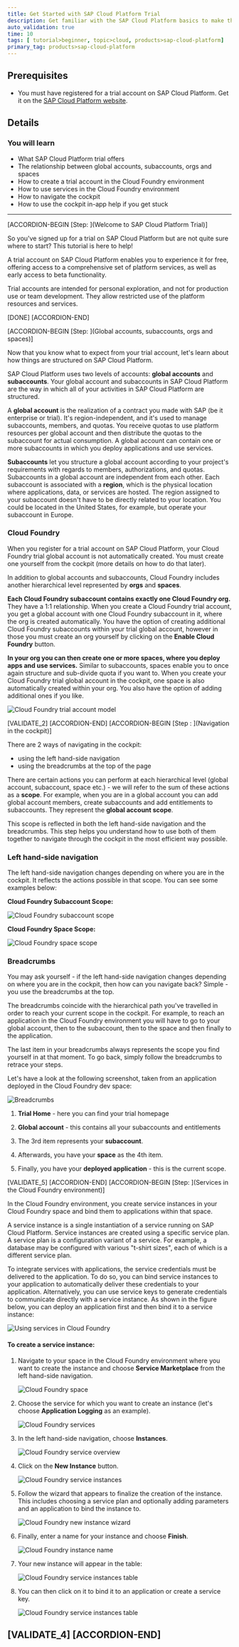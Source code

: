 ```yaml
---
title: Get Started with SAP Cloud Platform Trial
description: Get familiar with the SAP Cloud Platform basics to make the most of your trial experience.
auto_validation: true
time: 10
tags: [ tutorial>beginner, topic>cloud, products>sap-cloud-platform]
primary_tag: products>sap-cloud-platform
---
```


## Prerequisites
 - You must have registered for a trial account on SAP Cloud Platform.
 Get it on the [SAP Cloud Platform website](https://cloudplatform.sap.com/index.html).

## Details
### You will learn
  - What SAP Cloud Platform trial offers
  - The relationship between global accounts, subaccounts, orgs and spaces
  - How to create a trial account in the Cloud Foundry environment
  - How to use services in the Cloud Foundry environment
  - How to navigate the cockpit
  - How to use the cockpit in-app help if you get stuck

---

[ACCORDION-BEGIN [Step: ](Welcome to SAP Cloud Platform Trial)]

So you've signed up for a trial on SAP Cloud Platform but are not quite sure where to start? This tutorial is here to help!

A trial account on SAP Cloud Platform enables you to experience it for free, offering access to a comprehensive set of platform services, as well as early access to beta functionality.

Trial accounts are intended for personal exploration, and not for production use or team development. They allow restricted use of the platform resources and services.


[DONE]
[ACCORDION-END]


[ACCORDION-BEGIN [Step: ](Global accounts, subaccounts, orgs and spaces)]

Now that you know what to expect from your trial account, let's learn about how things are structured on SAP Cloud Platform.

SAP Cloud Platform uses two levels of accounts:  **global accounts** and **subaccounts**. Your global account and subaccounts in SAP Cloud Platform are the way in which all of your activities in SAP Cloud Platform are structured.

A **global account** is the realization of a contract you made with SAP (be it enterprise or trial). It's region-independent, and it's used to manage subaccounts, members, and quotas. You receive quotas to use platform resources per global account and then distribute the quotas to the subaccount for actual consumption. A global account can contain one or more subaccounts in which you deploy applications and use services.

**Subaccounts** let you structure a global account according to your project's requirements with regards to members, authorizations, and quotas. Subaccounts in a global account are independent from each other. Each subaccount is associated with a **region**, which is the physical location where applications, data, or services are hosted. The region assigned to your subaccount doesn't have to be directly related to your location. You could be located in the United States, for example, but operate your subaccount in Europe.

### Cloud Foundry

When you register for a trial account on SAP Cloud Platform, your Cloud Foundry trial global account is not automatically created. You must create one yourself from the cockpit (more details on how to do that later).

In addition to global accounts and subaccounts, Cloud Foundry includes another hierarchical level represented by **orgs** and **spaces**.

**Each Cloud Foundry subaccount contains exactly one Cloud Foundry org.** They have a 1:1 relationship. When you create a Cloud Foundry trial account, you get a global account with one Cloud Foundry subaccount in it, where the org is created automatically. You have the option of creating additional Cloud Foundry subaccounts within your trial global account, however in those you must create an org yourself by clicking on the **Enable Cloud Foundry** button.

**In your org you can then create one or more spaces, where you deploy apps and use services.** Similar to subaccounts, spaces enable you to once again structure and sub-divide quota if you want to. When you create your Cloud Foundry trial global account in the cockpit, one space is also automatically created within your org. You also have the option of adding additional ones if you like.

![Cloud Foundry trial account model](cf-trial-account-model.png)

[VALIDATE_2]
[ACCORDION-END]
[ACCORDION-BEGIN [Step : ](Navigation in the cockpit)]

There are 2 ways of navigating in the cockpit:

- using the left hand-side navigation
- using the breadcrumbs at the top of the page

There are certain actions you can perform at each hierarchical level (global account, subaccount, space etc.) - we will refer to the sum of these actions as a **scope**. For example, when you are in a global account you can add global account members, create subaccounts and add entitlements to subaccounts. They represent the **global account scope**.

This scope is reflected in both the left hand-side navigation and the breadcrumbs. This step helps you understand how to use both of them together to navigate through the cockpit in the most efficient way possible.

### Left hand-side navigation

 The left hand-side navigation changes depending on where you are in the cockpit. It reflects the actions possible in that scope. You can see some examples below:

**Cloud Foundry Subaccount Scope:**

![Cloud Foundry subaccount scope](cf-sa-scope.png)

**Cloud Foundry Space Scope:**

![Cloud Foundry space scope](cf-space-scope.png)


### Breadcrumbs

You may ask yourself - if the left hand-side navigation changes depending on where you are in the cockpit,  then how can you navigate back? Simple - you use the breadcrumbs at the top.

The breadcrumbs coincide with the hierarchical path you've travelled in order to reach your current scope in the cockpit. For example, to reach an application in the Cloud Foundry environment you will have to go to your global account, then to the subaccount, then to the space and then finally to the application.

The last item in your breadcrumbs always represents the scope you find yourself in at that moment. To go back, simply follow the breadcrumbs to retrace your steps.

Let's have a look at the following screenshot, taken from an application deployed in the Cloud Foundry dev space:

![Breadcrumbs](cf-breadcrumbs.png)

1. **Trial Home** - here you can find your trial homepage

2. **Global account** - this contains all your subaccounts and entitlements

3. The 3rd item represents your **subaccount**.

4. Afterwards, you have your **space** as the 4th item.

5. Finally, you have your **deployed application** - this is the current scope.

[VALIDATE_5]
[ACCORDION-END]
[ACCORDION-BEGIN [Step: ](Services in the Cloud Foundry environment)]

In the Cloud Foundry environment, you create service instances in your Cloud Foundry space and bind them to applications within that space.

A service instance is a single instantiation of a service running on SAP Cloud Platform. Service instances are created using a specific service plan. A service plan is a configuration variant of a service. For example, a database may be configured with various "t-shirt sizes", each of which is a different service plan.

To integrate services with applications, the service credentials must be delivered to the application. To do so, you can bind service instances to your application to automatically deliver these credentials to your application. Alternatively, you can use service keys to generate credentials to communicate directly with a service instance. As shown in the figure below, you can deploy an application first and then bind it to a service instance:

![Using services in Cloud Foundry](using-cf-services.png)

#### To create a service instance:

1. Navigate to your space in the Cloud Foundry environment where you want to create the instance and choose **Service Marketplace** from the left hand-side navigation.

    ![Cloud Foundry space](cf-space-navigate.png)

2. Choose the service for which you want to create an instance (let's choose **Application Logging** as an example).

    ![Cloud Foundry services](cf-service-selection.png)

3. In the left hand-side navigation, choose **Instances**.

    ![Cloud Foundry service overview](cf-service-overview.png)

4. Click on the **New Instance** button.

    ![Cloud Foundry service instances](cf-new-instance.png)

5. Follow the wizard that appears to finalize the creation of the instance. This includes choosing a service plan and optionally adding parameters and an application to bind the instance to.

    ![Cloud Foundry new instance wizard](cf-create-instance.png)

6. Finally, enter a name for your instance and choose **Finish**.

    ![Cloud Foundry instance name](cf-instance-name.png)

7. Your new instance will appear in the table:

    ![Cloud Foundry service instances table](cf-instance-created.png)

8. You can then click on it to bind it to an application or create a service key.

    ![Cloud Foundry service instances table](cf-bind-instance.png)

[VALIDATE_4]
[ACCORDION-END]
---

